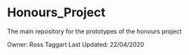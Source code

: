 # Honours_Project
The main  repository for the prototypes of the honours project

Owner: Ross Taggart
Last Updated: 22/04/2020
